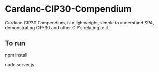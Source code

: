 # Cardano-CIP30-Compendium
Cardano CIP30 Compendium, is a lightweight, simple to understand SPA, demonstrating CIP-30 and other CIP's relating to it

## To run
npm install

node server.js
